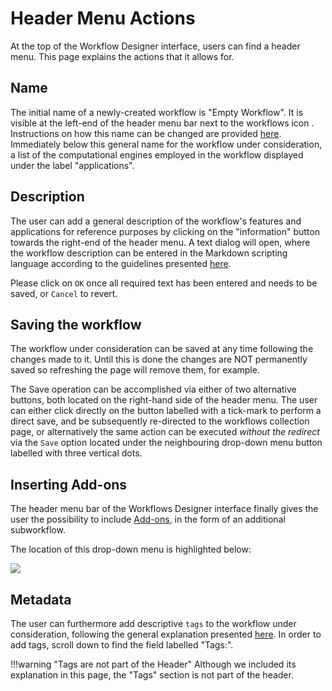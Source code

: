 # Header Menu Actions

At the top of the Workflow Designer interface, users can find a header menu. This page explains the actions that it allows for. 

## Name

The initial name of a newly-created workflow is "Empty Workflow". It is visible at the left-end of the header menu bar next to the workflows icon <i class="zmdi zmdi-dot-circle zmdi-hc-border"></i>. Instructions on how this name can be changed are provided [here](../entities-general/actions/name.md). Immediately below this general name for the workflow under consideration, a list of the computational engines employed in the workflow displayed under the label "applications".  

## Description

The user can add a general description of the workflow's features and applications for reference purposes by clicking on the "information" button <i class="zmdi zmdi-info-outline zmdi-hc-border"></i> towards the right-end of the header menu. A text dialog will open, where the workflow description can be entered in the Markdown scripting language according to the guidelines presented [here](../entities-general/actions/metadata.md). 

Please click on `OK` once all required text has been entered and needs to be saved, or `Cancel` to revert.

## Saving the workflow

The workflow under consideration can be saved at any time following the changes made to it. Until this is done the changes are NOT permanently saved so refreshing the page will remove them, for example. 

The Save operation can be accomplished via either of two alternative buttons, both located on the right-hand side of the header menu. The user can either click directly on the button labelled with a tick-mark <i class="zmdi zmdi-check zmdi-hc-border"></i> to perform a direct save, and be subsequently re-directed to the workflows collection page, or alternatively the same action can be executed *without the redirect* via the `Save` option located under the neighbouring drop-down menu button labelled with three vertical dots.

## Inserting Add-ons

The header menu bar of the Workflows Designer interface finally gives the user the possibility to include [Add-ons](../workflows/addons/overview.md), in the form of an additional subworkflow. 

The location of this drop-down menu is highlighted below:

<img src="/images/workflow-designer/addons-menu.png" >

## Metadata

The user can furthermore add descriptive `tags` to the workflow under consideration, following the general explanation presented [here](../entities-general/actions/metadata.md). In order to add tags, scroll down to find the field labelled "Tags:".

!!!warning "Tags are not part of the Header"
    Although we included its explanation in this page, the "Tags" section is not part of the header.
